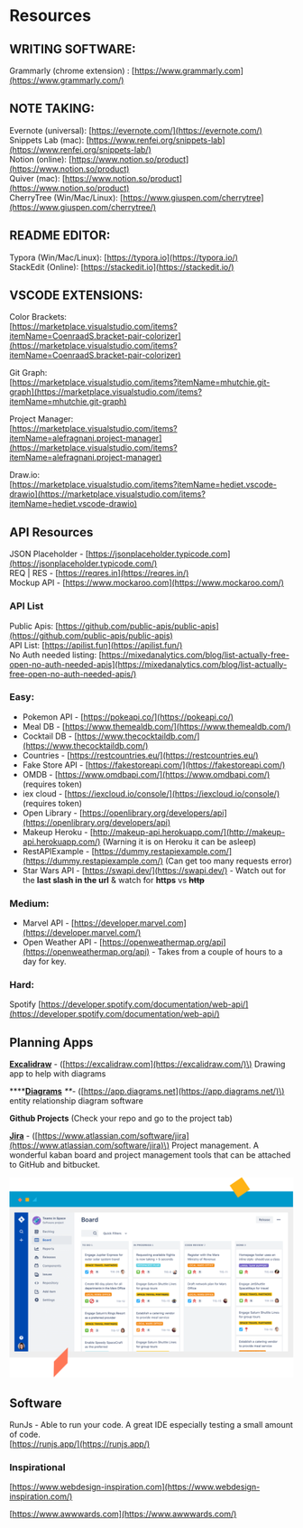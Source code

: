 # Resources

## WRITING SOFTWARE:

Grammarly \(chrome extension\) : [https://www.grammarly.com](https://www.grammarly.com/)

## NOTE TAKING:

Evernote \(universal\): [https://evernote.com/](https://evernote.com/)  
Snippets Lab \(mac\): [https://www.renfei.org/snippets-lab](https://www.renfei.org/snippets-lab/)  
Notion \(online\): [https://www.notion.so/product](https://www.notion.so/product)  
Quiver \(mac\): [https://www.notion.so/product](https://www.notion.so/product)  
CherryTree \(Win/Mac/Linux\): [https://www.giuspen.com/cherrytree](https://www.giuspen.com/cherrytree/)

## README EDITOR:

Typora \(Win/Mac/Linux\): [https://typora.io](https://typora.io/)  
StackEdit \(Online\): [https://stackedit.io](https://stackedit.io/)

## VSCODE EXTENSIONS:

Color Brackets:  
[https://marketplace.visualstudio.com/items?itemName=CoenraadS.bracket-pair-colorizer](https://marketplace.visualstudio.com/items?itemName=CoenraadS.bracket-pair-colorizer)

Git Graph:  
[https://marketplace.visualstudio.com/items?itemName=mhutchie.git-graph](https://marketplace.visualstudio.com/items?itemName=mhutchie.git-graph)

Project Manager:  
[https://marketplace.visualstudio.com/items?itemName=alefragnani.project-manager](https://marketplace.visualstudio.com/items?itemName=alefragnani.project-manager)

Draw.io:  
[https://marketplace.visualstudio.com/items?itemName=hediet.vscode-drawio](https://marketplace.visualstudio.com/items?itemName=hediet.vscode-drawio)

## API Resources

JSON Placeholder - [https://jsonplaceholder.typicode.com](https://jsonplaceholder.typicode.com/)  
REQ \| RES - [https://reqres.in](https://reqres.in/)  
Mockup API - [https://www.mockaroo.com](https://www.mockaroo.com/)

### API List

Public Apis: [https://github.com/public-apis/public-apis](https://github.com/public-apis/public-apis)  
API List: [https://apilist.fun](https://apilist.fun/)  
No Auth needed listing: [https://mixedanalytics.com/blog/list-actually-free-open-no-auth-needed-apis](https://mixedanalytics.com/blog/list-actually-free-open-no-auth-needed-apis/)

### Easy:

* Pokemon API - [https://pokeapi.co/](https://pokeapi.co/)
* Meal DB  - [https://www.themealdb.com/](https://www.themealdb.com/)
* Cocktail DB - [https://www.thecocktaildb.com/](https://www.thecocktaildb.com/)
* Countries - [https://restcountries.eu/](https://restcountries.eu/)
* Fake Store API - [https://fakestoreapi.com/](https://fakestoreapi.com/)
* OMDB - [https://www.omdbapi.com/](https://www.omdbapi.com/)   \(requires token\)
* iex cloud - [https://iexcloud.io/console/](https://iexcloud.io/console/)   \(requires token\)
* Open Library - [https://openlibrary.org/developers/api](https://openlibrary.org/developers/api)
* Makeup Heroku - [http://makeup-api.herokuapp.com/](http://makeup-api.herokuapp.com/) \(Warning it is on Heroku it can be asleep\)
* RestAPIExample - [https://dummy.restapiexample.com/](https://dummy.restapiexample.com/) \(Can get too many requests error\)
* Star Wars API - [https://swapi.dev/](https://swapi.dev/) -  Watch out for the **last slash in the url** & watch for **https** vs ~~**http**~~

### Medium:

* Marvel API - [https://developer.marvel.com](https://developer.marvel.com/) 
* Open Weather API - [https://openweathermap.org/api](https://openweathermap.org/api) - Takes from a couple of hours to a day for key.

### Hard:

Spotify [https://developer.spotify.com/documentation/web-api/](https://developer.spotify.com/documentation/web-api/)

## Planning Apps

[**Excalidraw**](https://excalidraw.com/) - \([https://excalidraw.com](https://excalidraw.com/)\) Drawing app to help with diagrams

\*\*\*\*[**Diagrams**](https://app.diagrams.net) _\*\*_- \([https://app.diagrams.net](https://app.diagrams.net/)\) entity relationship diagram software

**Github Projects** \(Check your repo and go to the project tab\)

[**Jira**](https://www.atlassian.com/software/jira) - \([https://www.atlassian.com/software/jira](https://www.atlassian.com/software/jira)\) Project management. A wonderful kaban board and project management tools that can be attached to GitHub and bitbucket.

![](.gitbook/assets/jirascreenshot.png)

## Software

RunJs - Able to run your code. A great IDE especially testing a small amount of code.  
[https://runjs.app/](https://runjs.app/)

### Inspirational

[https://www.webdesign-inspiration.com](https://www.webdesign-inspiration.com/)

[https://www.awwwards.com](https://www.awwwards.com/)


